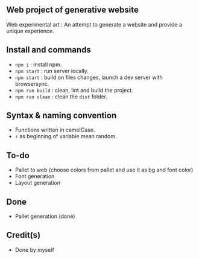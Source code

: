 
## Web project of generative website
Web experimental art :
An attempt to generate a website and provide a unique experience.

## Install and commands
- `npm i` : install npm.
- `npm start` : run server locally.
- `npm start` : build on files changes, launch a dev server with browsersync.
- `npm run build` : clean, lint and build the project.
- `npm run clean` : clean the `dist` folder.


## Syntax & naming convention
- Functions written in camelCase.
- `r` as beginning of variable mean random.

## To-do
- Pallet to web (choose colors from pallet and use it as bg and font color)
- Font generation
- Layout generation 


## Done
- Pallet generation (done)

## Credit(s)
- Done by myself 